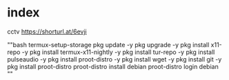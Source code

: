 # index

cctv 
https://shorturl.at/6evji

""bash
termux-setup-storage
pkg update -y
pkg upgrade -y
pkg install x11-repo -y
pkg install termux-x11-nightly -y
pkg install tur-repo -y
pkg install pulseaudio -y
pkg install proot-distro -y
pkg install wget -y
pkg install git -y
pkg install proot-distro
proot-distro install debian
proot-distro login debian
""
